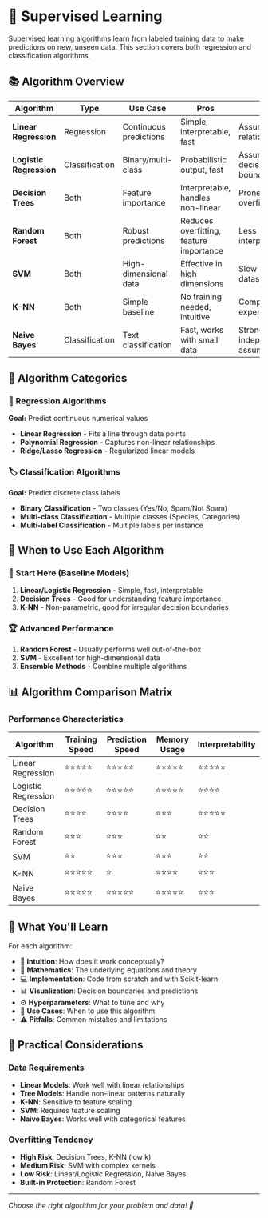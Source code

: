 # 🎯 Supervised Learning

Supervised learning algorithms learn from labeled training data to make predictions on new, unseen data. This section covers both regression and classification algorithms.

## 📚 Algorithm Overview

| Algorithm | Type | Use Case | Pros | Cons |
|-----------|------|----------|------|------|
| **Linear Regression** | Regression | Continuous predictions | Simple, interpretable, fast | Assumes linear relationship |
| **Logistic Regression** | Classification | Binary/multi-class | Probabilistic output, fast | Assumes linear decision boundary |
| **Decision Trees** | Both | Feature importance | Interpretable, handles non-linear | Prone to overfitting |
| **Random Forest** | Both | Robust predictions | Reduces overfitting, feature importance | Less interpretable |
| **SVM** | Both | High-dimensional data | Effective in high dimensions | Slow on large datasets |
| **K-NN** | Both | Simple baseline | No training needed, intuitive | Computationally expensive |
| **Naive Bayes** | Classification | Text classification | Fast, works with small data | Strong independence assumption |

## 🔄 Algorithm Categories

### 🔢 Regression Algorithms
**Goal:** Predict continuous numerical values

- **Linear Regression** - Fits a line through data points
- **Polynomial Regression** - Captures non-linear relationships
- **Ridge/Lasso Regression** - Regularized linear models

### 🏷️ Classification Algorithms
**Goal:** Predict discrete class labels

- **Binary Classification** - Two classes (Yes/No, Spam/Not Spam)
- **Multi-class Classification** - Multiple classes (Species, Categories)
- **Multi-label Classification** - Multiple labels per instance

## 🎯 When to Use Each Algorithm

### 🚀 Start Here (Baseline Models)
1. **Linear/Logistic Regression** - Simple, fast, interpretable
2. **Decision Trees** - Good for understanding feature importance
3. **K-NN** - Non-parametric, good for irregular decision boundaries

### 🏆 Advanced Performance
1. **Random Forest** - Usually performs well out-of-the-box
2. **SVM** - Excellent for high-dimensional data
3. **Ensemble Methods** - Combine multiple algorithms

## 📊 Algorithm Comparison Matrix

### Performance Characteristics
| Algorithm | Training Speed | Prediction Speed | Memory Usage | Interpretability |
|-----------|----------------|------------------|--------------|------------------|
| Linear Regression | ⭐⭐⭐⭐⭐ | ⭐⭐⭐⭐⭐ | ⭐⭐⭐⭐⭐ | ⭐⭐⭐⭐⭐ |
| Logistic Regression | ⭐⭐⭐⭐⭐ | ⭐⭐⭐⭐⭐ | ⭐⭐⭐⭐⭐ | ⭐⭐⭐⭐ |
| Decision Trees | ⭐⭐⭐⭐ | ⭐⭐⭐⭐ | ⭐⭐⭐ | ⭐⭐⭐⭐⭐ |
| Random Forest | ⭐⭐⭐ | ⭐⭐⭐ | ⭐⭐ | ⭐⭐ |
| SVM | ⭐⭐ | ⭐⭐⭐ | ⭐⭐⭐ | ⭐⭐ |
| K-NN | ⭐⭐⭐⭐⭐ | ⭐ | ⭐⭐⭐⭐ | ⭐⭐⭐ |
| Naive Bayes | ⭐⭐⭐⭐⭐ | ⭐⭐⭐⭐⭐ | ⭐⭐⭐⭐⭐ | ⭐⭐⭐ |

## 📝 What You'll Learn

For each algorithm:
- 🧠 **Intuition**: How does it work conceptually?
- 🔢 **Mathematics**: The underlying equations and theory
- 💻 **Implementation**: Code from scratch and with Scikit-learn
- 📊 **Visualization**: Decision boundaries and predictions
- ⚙️ **Hyperparameters**: What to tune and why
- 🎯 **Use Cases**: When to use this algorithm
- ⚠️ **Pitfalls**: Common mistakes and limitations

## 🔧 Practical Considerations

### Data Requirements
- **Linear Models**: Work well with linear relationships
- **Tree Models**: Handle non-linear patterns naturally
- **K-NN**: Sensitive to feature scaling
- **SVM**: Requires feature scaling
- **Naive Bayes**: Works well with categorical features

### Overfitting Tendency
- **High Risk**: Decision Trees, K-NN (low k)
- **Medium Risk**: SVM with complex kernels
- **Low Risk**: Linear/Logistic Regression, Naive Bayes
- **Built-in Protection**: Random Forest

---

*Choose the right algorithm for your problem and data! 🎯*
